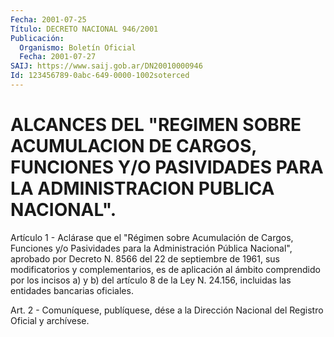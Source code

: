 ```yaml
---
Fecha: 2001-07-25
Título: DECRETO NACIONAL 946/2001
Publicación:
  Organismo: Boletín Oficial
  Fecha: 2001-07-27
SAIJ: https://www.saij.gob.ar/DN20010000946
Id: 123456789-0abc-649-0000-1002soterced
---
```

# ALCANCES DEL "REGIMEN SOBRE ACUMULACION DE CARGOS, FUNCIONES Y/O PASIVIDADES PARA LA ADMINISTRACION PUBLICA NACIONAL".

<a id="1"></a>
Artículo 1 - Aclárase que el "Régimen  sobre Acumulación de Cargos, Funciones y/o Pasividades para la Administración Pública Nacional", aprobado  por  Decreto N. 8566 del 22 de septiembre  de  1961,  sus modificatorios  y  complementarios,  es  de  aplicación  al  ámbito comprendido por los  incisos  a) y b) del artículo 8 de la Ley N. 24.156, incluidas las entidades bancarias oficiales.

<a id="2"></a>
Art.  2 - Comuníquese, publíquese,  dése a la Dirección Nacional del Registro Oficial y archívese.
